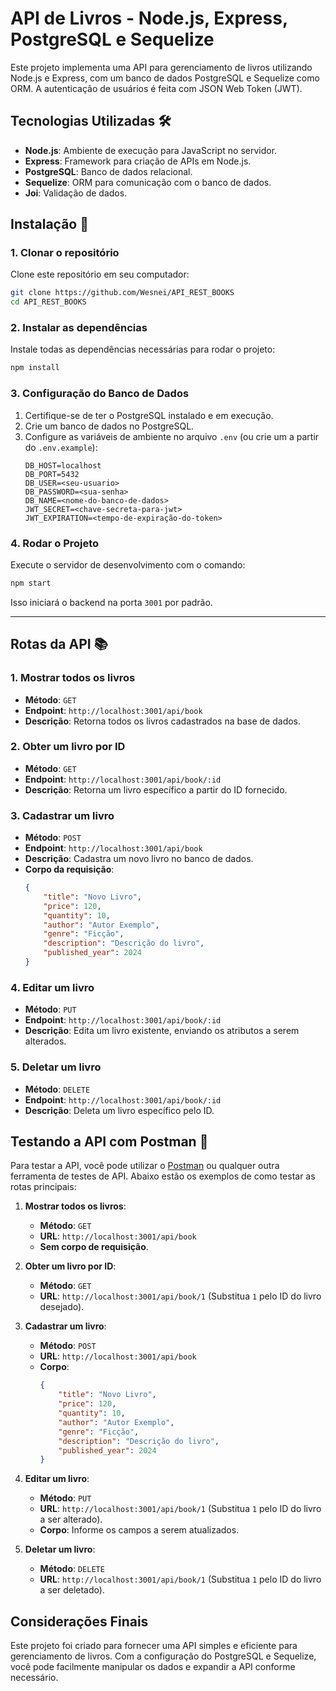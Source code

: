 
# **API de Livros - Node.js, Express, PostgreSQL e Sequelize**

Este projeto implementa uma API para gerenciamento de livros utilizando Node.js e Express, com um banco de dados PostgreSQL e Sequelize como ORM. A autenticação de usuários é feita com JSON Web Token (JWT).

## **Tecnologias Utilizadas 🛠**

- **Node.js**: Ambiente de execução para JavaScript no servidor.
- **Express**: Framework para criação de APIs em Node.js.
- **PostgreSQL**: Banco de dados relacional.
- **Sequelize**: ORM para comunicação com o banco de dados.
- **Joi**: Validação de dados.

## **Instalação 🚀**

### **1. Clonar o repositório**

Clone este repositório em seu computador:
```bash
git clone https://github.com/Wesnei/API_REST_BOOKS
cd API_REST_BOOKS
```

### **2. Instalar as dependências**

Instale todas as dependências necessárias para rodar o projeto:
```bash
npm install
```

### **3. Configuração do Banco de Dados**

1. Certifique-se de ter o PostgreSQL instalado e em execução.
2. Crie um banco de dados no PostgreSQL.
3. Configure as variáveis de ambiente no arquivo `.env` (ou crie um a partir do `.env.example`):
    ```
    DB_HOST=localhost
    DB_PORT=5432
    DB_USER=<seu-usuario>
    DB_PASSWORD=<sua-senha>
    DB_NAME=<nome-do-banco-de-dados>
    JWT_SECRET=<chave-secreta-para-jwt>
    JWT_EXPIRATION=<tempo-de-expiração-do-token>
    ```

### **4. Rodar o Projeto**

Execute o servidor de desenvolvimento com o comando:
```bash
npm start
```

Isso iniciará o backend na porta `3001` por padrão.

---

## **Rotas da API 📚**

### **1. Mostrar todos os livros**
- **Método**: `GET`
- **Endpoint**: `http://localhost:3001/api/book`
- **Descrição**: Retorna todos os livros cadastrados na base de dados.

### **2. Obter um livro por ID**
- **Método**: `GET`
- **Endpoint**: `http://localhost:3001/api/book/:id`
- **Descrição**: Retorna um livro específico a partir do ID fornecido.

### **3. Cadastrar um livro**
- **Método**: `POST`
- **Endpoint**: `http://localhost:3001/api/book`
- **Descrição**: Cadastra um novo livro no banco de dados.
- **Corpo da requisição**:
    ```json
    {
        "title": "Novo Livro",
        "price": 120,
        "quantity": 10,
        "author": "Autor Exemplo",
        "genre": "Ficção",
        "description": "Descrição do livro",
        "published_year": 2024
    }
    ```

### **4. Editar um livro**
- **Método**: `PUT`
- **Endpoint**: `http://localhost:3001/api/book/:id`
- **Descrição**: Edita um livro existente, enviando os atributos a serem alterados.

### **5. Deletar um livro**
- **Método**: `DELETE`
- **Endpoint**: `http://localhost:3001/api/book/:id`
- **Descrição**: Deleta um livro específico pelo ID.

## **Testando a API com Postman 📝**

Para testar a API, você pode utilizar o [Postman](https://www.postman.com/) ou qualquer outra ferramenta de testes de API. Abaixo estão os exemplos de como testar as rotas principais:

1. **Mostrar todos os livros**:
   - **Método**: `GET`
   - **URL**: `http://localhost:3001/api/book`
   - **Sem corpo de requisição**.

2. **Obter um livro por ID**:
   - **Método**: `GET`
   - **URL**: `http://localhost:3001/api/book/1` (Substitua `1` pelo ID do livro desejado).

3. **Cadastrar um livro**:
   - **Método**: `POST`
   - **URL**: `http://localhost:3001/api/book`
   - **Corpo**:
     ```json
     {
         "title": "Novo Livro",
         "price": 120,
         "quantity": 10,
         "author": "Autor Exemplo",
         "genre": "Ficção",
         "description": "Descrição do livro",
         "published_year": 2024
     }
     ```

4. **Editar um livro**:
   - **Método**: `PUT`
   - **URL**: `http://localhost:3001/api/book/1` (Substitua `1` pelo ID do livro a ser alterado).
   - **Corpo**: Informe os campos a serem atualizados.

5. **Deletar um livro**:
   - **Método**: `DELETE`
   - **URL**: `http://localhost:3001/api/book/1` (Substitua `1` pelo ID do livro a ser deletado).

## **Considerações Finais**

Este projeto foi criado para fornecer uma API simples e eficiente para gerenciamento de livros. Com a configuração do PostgreSQL e Sequelize, você pode facilmente manipular os dados e expandir a API conforme necessário.

